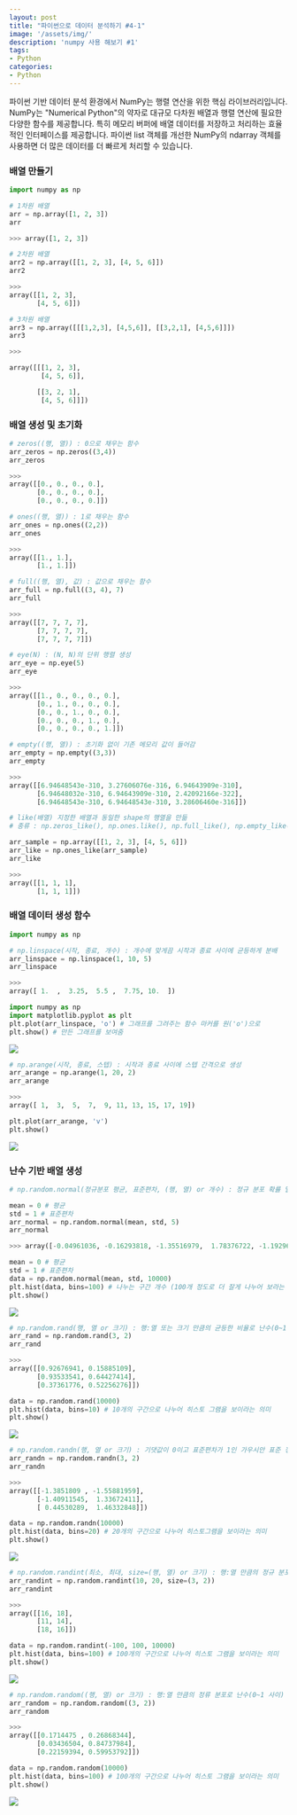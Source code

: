 ```yaml
---
layout: post
title: "파이썬으로 데이터 분석하기 #4-1"
image: '/assets/img/'
description: 'numpy 사용 해보기 #1'
tags:
- Python
categories:
- Python
---
```


파이썬 기반 데이터 분석 환경에서 NumPy는 행렬 연산을 위한 핵심 라이브러리입니다. NumPy는
"Numerical Python"의 약자로 대규모 다차원 배열과 행렬 연산에 필요한 다양한 함수를 제공합니다.
특히 메모리 버퍼에 배열 데이터를 저장하고 처리하는 효율적인 인터페이스를 제공합니다.
파이썬 list 객체를 개선한 NumPy의 ndarray 객체를 사용하면 더 많은 데이터를 더 빠르게 처리할 수 있습니다.

### 배열 만들기

```python
import numpy as np

# 1차원 배열
arr = np.array([1, 2, 3])
arr

>>> array([1, 2, 3])
```

```python
# 2차원 배열
arr2 = np.array([[1, 2, 3], [4, 5, 6]])
arr2

>>>
array([[1, 2, 3],
       [4, 5, 6]])
```

```python
# 3차원 배열
arr3 = np.array([[[1,2,3], [4,5,6]], [[3,2,1], [4,5,6]]])
arr3

>>>

array([[[1, 2, 3],
        [4, 5, 6]],

       [[3, 2, 1],
        [4, 5, 6]]])
```

### 배열 생성 및 초기화

```python
# zeros((행, 열)) : 0으로 채우는 함수
arr_zeros = np.zeros((3,4))
arr_zeros

>>>
array([[0., 0., 0., 0.],
       [0., 0., 0., 0.],
       [0., 0., 0., 0.]])
```

```python
# ones((행, 열)) : 1로 채우는 함수
arr_ones = np.ones((2,2))
arr_ones

>>>
array([[1., 1.],
       [1., 1.]])
```

```python
# full((행, 열), 값) : 값으로 채우는 함수
arr_full = np.full((3, 4), 7)
arr_full

>>>
array([[7, 7, 7, 7],
       [7, 7, 7, 7],
       [7, 7, 7, 7]])
```

```python
# eye(N) : (N, N)의 단위 행렬 생성
arr_eye = np.eye(5)
arr_eye

>>>
array([[1., 0., 0., 0., 0.],
       [0., 1., 0., 0., 0.],
       [0., 0., 1., 0., 0.],
       [0., 0., 0., 1., 0.],
       [0., 0., 0., 0., 1.]])
```

```python
# empty((행, 열)) : 초기화 없이 기존 메모리 값이 들어감
arr_empty = np.empty((3,3))
arr_empty

>>>
array([[6.94648543e-310, 3.27606076e-316, 6.94643909e-310],
       [6.94648032e-310, 6.94643909e-310, 2.42092166e-322],
       [6.94648543e-310, 6.94648543e-310, 3.28606460e-316]])
```

```python
# like(배열) 지정한 배열과 동일한 shape의 행열을 만듦
# 종류 : np.zeros_like(), np.ones.like(), np.full_like(), np.empty_like()

arr_sample = np.array([[1, 2, 3], [4, 5, 6]])
arr_like = np.ones_like(arr_sample)
arr_like

>>>
array([[1, 1, 1],
       [1, 1, 1]])
```

### 배열 데이터 생성 함수

```python
import numpy as np

# np.linspace(시작, 종료, 개수) : 개수에 맞게끔 시작과 종료 사이에 균등하게 분배
arr_linspace = np.linspace(1, 10, 5)
arr_linspace

>>>
array([ 1.  ,  3.25,  5.5 ,  7.75, 10.  ])
```

```python
import numpy as np
import matplotlib.pyplot as plt
plt.plot(arr_linspace, 'o') # 그래프를 그려주는 함수 마커를 원('o')으로
plt.show() # 만든 그래프를 보여줌
```

![](https://cdn-images-1.medium.com/max/600/1*xBq6bTTWQWpyPpHQQXJSrQ.png)


```python
# np.arange(시작, 종료, 스텝) : 시작과 종료 사이에 스텝 간격으로 생성
arr_arange = np.arange(1, 20, 2)
arr_arange

>>>
array([ 1,  3,  5,  7,  9, 11, 13, 15, 17, 19])
```

```python
plt.plot(arr_arange, 'v')
plt.show()
```

![](https://cdn-images-1.medium.com/max/600/1*-K6nVZ-A26emwxMMTG5MVw.png)

### 난수 기반 배열 생성

```python
# np.random.normal(정규분포 평균, 표준편차, (행, 열) or 개수) : 정규 분포 확률 밀도에서 표본 추출

mean = 0 # 평균
std = 1 # 표준편차
arr_normal = np.random.normal(mean, std, 5)
arr_normal

>>> array([-0.04961036, -0.16293818, -1.35516979,  1.78376722, -1.19296801])
```

```python
mean = 0 # 평균
std = 1 # 표준편차
data = np.random.normal(mean, std, 10000)
plt.hist(data, bins=100) # 나누는 구간 개수 (100개 정도로 더 잘게 나누어 보라는 의미)
plt.show()
```

![](https://cdn-images-1.medium.com/max/600/1*YGjyK0yhhYrvGEvw4IymZA.png)

```python
# np.random.rand(행, 열 or 크기) : 행:열 또는 크기 만큼의 균등한 비율로 난수(0~1 사이) 생성
arr_rand = np.random.rand(3, 2)
arr_rand

>>>
array([[0.92676941, 0.15885109],
       [0.93533541, 0.64427414],
       [0.37361776, 0.52256276]])
```

```python
data = np.random.rand(10000)
plt.hist(data, bins=10) # 10개의 구간으로 나누어 히스토 그램을 보이라는 의미
plt.show()
```

![](https://cdn-images-1.medium.com/max/600/1*ubISoMxJ0Hz0INndxu1ebQ.png)

```python
# np.random.randn(행, 열 or 크기) : 기댓값이 0이고 표준편차가 1인 가우시안 표준 정규 분포를 따르는 난수를 생성
arr_randn = np.random.randn(3, 2)
arr_randn

>>>
array([[-1.3851809 , -1.55881959],
       [-1.40911545,  1.33672411],
       [ 0.44530289,  1.46332848]])
```

```python
data = np.random.randn(10000)
plt.hist(data, bins=20) # 20개의 구간으로 나누어 히스토그램을 보이라는 의미
plt.show()
```

![](https://cdn-images-1.medium.com/max/400/1*hesnXzPqDm8gP-5ai8ST6Q.png)

```python
# np.random.randint(최소, 최대, size=(행, 열) or 크기) : 행:열 만큼의 정규 분포로 난수(최소~최대 사이) 생성
arr_randint = np.random.randint(10, 20, size=(3, 2))
arr_randint

>>>
array([[16, 18],
       [11, 14],
       [18, 16]])
```

```python
data = np.random.randint(-100, 100, 10000)
plt.hist(data, bins=100) # 100개의 구간으로 나누어 히스토 그램을 보이라는 의미
plt.show()
```

![](https://cdn-images-1.medium.com/max/400/1*dljJDDPL4LjQ2sM1sxkPbQ.png)

```python
# np.random.random((행, 열) or 크기) : 행:열 만큼의 정류 분포로 난수(0~1 사이) 생성
arr_random = np.random.random((3, 2))
arr_random

>>>
array([[0.1714475 , 0.26868344],
       [0.03436504, 0.84737984],
       [0.22159394, 0.59953792]])
```

```python
data = np.random.random(10000)
plt.hist(data, bins=100) # 100개의 구간으로 나누어 히스토 그램을 보이라는 의미
plt.show()
```

![](https://cdn-images-1.medium.com/max/600/1*uZynDXmOAbsOLM8YfOYthw.png)